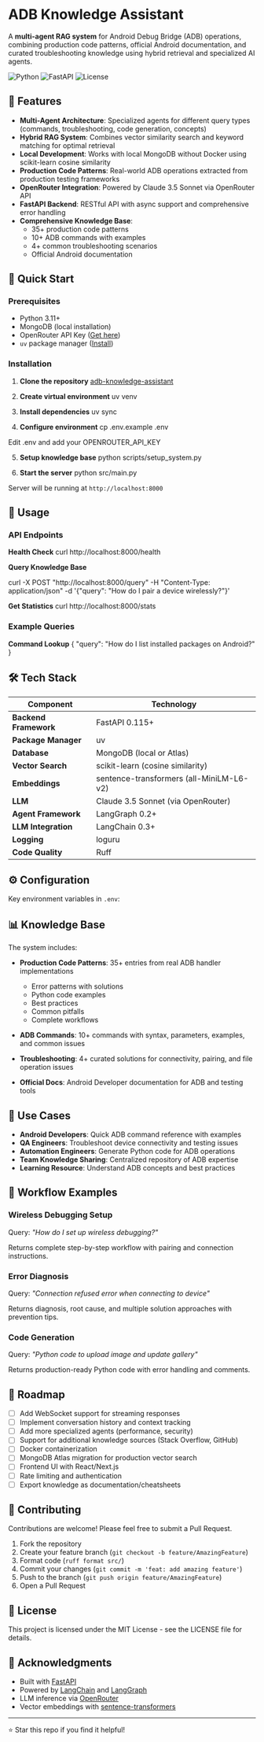 # ADB Knowledge Assistant

A **multi-agent RAG system** for Android Debug Bridge (ADB) operations, combining production code patterns, official Android documentation, and curated troubleshooting knowledge using hybrid retrieval and specialized AI agents.

![Python](https://img.shields.io/badge/python-3.11+-blue.svg)
![FastAPI](https://img.shields.io/badge/FastAPI-0.115+-green.svg)
![License](https://img.shields.io/badge/license-MIT-blue.svg)

## 🎯 Features

- **Multi-Agent Architecture**: Specialized agents for different query types (commands, troubleshooting, code generation, concepts)
- **Hybrid RAG System**: Combines vector similarity search and keyword matching for optimal retrieval
- **Local Development**: Works with local MongoDB without Docker using scikit-learn cosine similarity
- **Production Code Patterns**: Real-world ADB operations extracted from production testing frameworks
- **OpenRouter Integration**: Powered by Claude 3.5 Sonnet via OpenRouter API
- **FastAPI Backend**: RESTful API with async support and comprehensive error handling
- **Comprehensive Knowledge Base**: 
  - 35+ production code patterns
  - 10+ ADB commands with examples
  - 4+ common troubleshooting scenarios
  - Official Android documentation


## 🚀 Quick Start

### Prerequisites

- Python 3.11+
- MongoDB (local installation)
- OpenRouter API Key ([Get here](https://openrouter.ai/keys))
- `uv` package manager ([Install](https://github.com/astral-sh/uv))

### Installation

1. **Clone the repository**
[adb-knowledge-assistant](https://github.com/RahimTS/adb-knowledge-assistant)

2. **Create virtual environment**
uv venv

3. **Install dependencies**
uv sync

4. **Configure environment**
cp .env.example .env

Edit .env and add your OPENROUTER_API_KEY

5. **Setup knowledge base**
python scripts/setup_system.py

6. **Start the server**
python src/main.py


Server will be running at `http://localhost:8000`

## 📖 Usage

### API Endpoints

**Health Check**
curl http://localhost:8000/health

**Query Knowledge Base**

curl -X POST "http://localhost:8000/query"
-H "Content-Type: application/json"
-d '{"query": "How do I pair a device wirelessly?"}'

**Get Statistics**
curl http://localhost:8000/stats

### Example Queries

**Command Lookup**
{
"query": "How do I list installed packages on Android?"
}

## 🛠️ Tech Stack

| Component | Technology |
|-----------|-----------|
| **Backend Framework** | FastAPI 0.115+ |
| **Package Manager** | uv |
| **Database** | MongoDB (local or Atlas) |
| **Vector Search** | scikit-learn (cosine similarity) |
| **Embeddings** | sentence-transformers (all-MiniLM-L6-v2) |
| **LLM** | Claude 3.5 Sonnet (via OpenRouter) |
| **Agent Framework** | LangGraph 0.2+ |
| **LLM Integration** | LangChain 0.3+ |
| **Logging** | loguru |
| **Code Quality** | Ruff |


## ⚙️ Configuration

Key environment variables in `.env`:


## 📊 Knowledge Base

The system includes:

- **Production Code Patterns**: 35+ entries from real ADB handler implementations
  - Error patterns with solutions
  - Python code examples
  - Best practices
  - Common pitfalls
  - Complete workflows

- **ADB Commands**: 10+ commands with syntax, parameters, examples, and common issues

- **Troubleshooting**: 4+ curated solutions for connectivity, pairing, and file operation issues

- **Official Docs**: Android Developer documentation for ADB and testing tools

## 🎯 Use Cases

- **Android Developers**: Quick ADB command reference with examples
- **QA Engineers**: Troubleshoot device connectivity and testing issues
- **Automation Engineers**: Generate Python code for ADB operations
- **Team Knowledge Sharing**: Centralized repository of ADB expertise
- **Learning Resource**: Understand ADB concepts and best practices

## 🔄 Workflow Examples

### Wireless Debugging Setup
Query: *"How do I set up wireless debugging?"*

Returns complete step-by-step workflow with pairing and connection instructions.

### Error Diagnosis
Query: *"Connection refused error when connecting to device"*

Returns diagnosis, root cause, and multiple solution approaches with prevention tips.

### Code Generation
Query: *"Python code to upload image and update gallery"*

Returns production-ready Python code with error handling and comments.

## 🚧 Roadmap

- [ ] Add WebSocket support for streaming responses
- [ ] Implement conversation history and context tracking
- [ ] Add more specialized agents (performance, security)
- [ ] Support for additional knowledge sources (Stack Overflow, GitHub)
- [ ] Docker containerization
- [ ] MongoDB Atlas migration for production vector search
- [ ] Frontend UI with React/Next.js
- [ ] Rate limiting and authentication
- [ ] Export knowledge as documentation/cheatsheets

## 🤝 Contributing

Contributions are welcome! Please feel free to submit a Pull Request.

1. Fork the repository
2. Create your feature branch (`git checkout -b feature/AmazingFeature`)
3. Format code (`ruff format src/`)
4. Commit your changes (`git commit -m 'feat: add amazing feature'`)
5. Push to the branch (`git push origin feature/AmazingFeature`)
6. Open a Pull Request

## 📝 License

This project is licensed under the MIT License - see the LICENSE file for details.

## 🙏 Acknowledgments

- Built with [FastAPI](https://fastapi.tiangolo.com/)
- Powered by [LangChain](https://www.langchain.com/) and [LangGraph](https://langchain-ai.github.io/langgraph/)
- LLM inference via [OpenRouter](https://openrouter.ai/)
- Vector embeddings with [sentence-transformers](https://www.sbert.net/)

---

⭐ Star this repo if you find it helpful!

